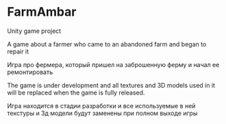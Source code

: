 # FarmAmbar
Unity game project

A game about a farmer who came to an abandoned farm and began to repair it

Игра про фермера, который пришел на заброшенную ферму и начал ее ремонтировать


The game is under development and all textures and 3D models used in it will be replaced when the game is fully released. 

Игра находится в стадии разработки и все используемые в ней текстуры и 3д модели будут заменены при полном выходе игры
